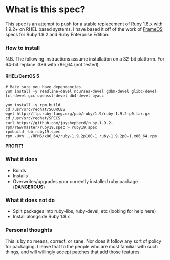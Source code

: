 # What is this spec?

This spec is an attempt to push for a stable replacement of Ruby 1.8.x with 1.9.2+ on RHEL based systems. I have based it off of the work of [FrameOS](http://www.frameos.org) specs for Ruby 1.9.2 and Ruby Enterprise Edition.

### How to install

N.B. The following instructions assume installation on a 32-bit platform. For 64-bit replace i386 with x86_64 (not tested).

#### RHEL/CentOS 5

    # Make sure you have dependencies
    yum install -y readline-devel ncurses-devel gdbm-devel glibc-devel tcl-devel gcc openssl-devel db4-devel byacc

    yum install -y rpm-build
    cd /usr/src/redhat/SOURCES
    wget http://ftp.ruby-lang.org/pub/ruby/1.9/ruby-1.9.2-p0.tar.gz
    cd /usr/src/redhat/SPECS
    curl https://github.com/jayshepherd/ruby-1.9.2-rpm/raw/master/ruby19.spec > ruby19.spec
    rpmbuild -bb ruby19.spec
    rpm -Uvh ../RPMS/x86_64/ruby-1.9.2p180-1.ruby-1.9.2p0-1.x86_64.rpm
    

**PROFIT!**

### What it does

+ Builds
+ Installs
+ Overwrites/upgrades your currently installed ruby package (**DANGEROUS**)

### What it does **not** do

+ Split packages into ruby-libs, ruby-devel, etc (looking for help here)
+ Install alongside Ruby 1.8.x

### Personal thoughts

This is by no means, correct, or sane. Nor does it follow any sort of policy for packaging. I leave that to the people who are most familiar with such things, and will willingly accept patches that add those features. 
